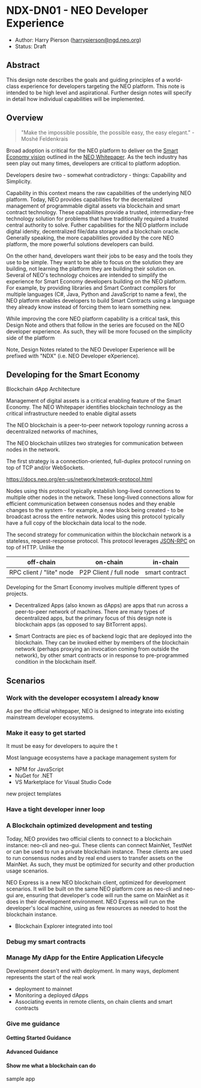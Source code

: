 <!-- markdownlint-enable -->
# NDX-DN01 - NEO Developer Experience

- Author: Harry Pierson (harrypierson@ngd.neo.org)
- Status: Draft

## Abstract

This design note describes the goals and guiding principles of a world-class
experience for developers targeting the NEO platform. This note is intended to
be high level and aspirational. Further design notes will specify in detail how
individual capabilities will be implemented.

## Overview

> "Make the impossible possible, the possible easy, the easy elegant." - Moshé Feldenkrais

Broad adoption is critical for the NEO platform to deliver on the
[Smart Economy vision](https://docs.neo.org/en-us/whitepaper.html#neo-design-goals-smart-economy)
outlined in the [NEO Whitepaper](https://docs.neo.org/en-us/whitepaper.html).
As the tech industry has seen play out many times, developers are critical to platform
adoption.

Developers desire two - somewhat contradictory - things: Capability and Simplicity.

Capability in this context means the raw capabilities of the underlying NEO platform.
Today, NEO provides capabilities for the decentalized management of programmable
digital assets via blockchain and smart contract technology. These capabiliites
provide a trusted, intermediary-free technology solution for problems that have
traditionally required a trusted central authority to solve. Futher capabilities
for the NEO platform include digital idenity, decentralized file/data storage and
a blockchain oracle. Generally speaking, the more capabilities provided by the core
NEO platform, the more powerful solutions developers can build.

On the other hand, developers want their jobs to be easy and the tools they use
to be simple. They want to be able to focus on the solution they are building, not
learning the platform they are building their solution on. Several of NEO's
technology choices are intended to simplify the experience for Smart Economy
developers building on the NEO platform. For example, by providing libraries and
Smart Contract compilers for multiple languages (C#, Java, Python and JavaScript
to name a few), the NEO platform enables developers to build Smart Contracts using
a language they already know instead of forcing them to learn something new.

While improving the core NEO platform capability is a critical task, this Design
Note and others that follow in the series are focused on the NEO developer experience.
As such, they will be more focused on the simplicity side of the platform 

Note, Design Notes related to the NEO Developer Experience will be prefixed with
"NDX" (i.e. NEO Developer eXperience).


## Developing for the Smart Economy

Blockchain dApp Architecture

Management of digital assets is a critical enabling feature of the Smart Economy.
The NEO Whitepaper identifies blockchain technology as the critical infrastructure
needed to enable digital assets

The NEO blockchain is a peer-to-peer network topology running across a
decentralized networks of machines, 

The NEO blockchain utilizes two strategies for communication between nodes in
the network. 



The first strategy is a connection-oriented, full-duplex protocol running on top
of TCP and/or WebSockets.


https://docs.neo.org/en-us/network/network-protocol.html

 Nodes using this protocol typically
establish long-lived connections to multiple other nodes in the network. These
long-lived connections allow for efficient communication between consensus nodes
and they enable changes to the system - for example, a new block being created -
to be broadcast across the entire network. Nodes using this protocol typically have
a full copy of the blockchain data local to the node. 

The second strategy for communication within the blockchain network is a stateless,
request-response protocol. This protocol leverages [JSON-RPC](https://www.jsonrpc.org/specification)
on top of HTTP. Unlike the 









| off-chain  | on-chain  | in-chain       |
| --         | --        | --             |
| RPC client / "lite" node | P2P Client / full node | smart contract |

Developing for the Smart Economy involves multiple different types of
projects.

- Decentralized Apps (also known as dApps) are apps that run across a
  peer-to-peer network of machines. There are many types of
  decentralized apps, but the primary focus of this design note is
  blockchain apps (as opposed to say BitTorrent apps).

- Smart Contracts are piec es of backend logic that are deployed into
  the blockchain. They can be invoked either by members of the
  blockchain network (perhaps proxying an invocation coming from
  outside the network), by other smart contracts or in response to
  pre-programmed condition in the blockchain itself.

## Scenarios

### Work with the developer ecosystem I already know

As per the official whitepaper, NEO is designed to integrate into existing
mainstream developer ecosystems. 

### Make it easy to get started

It must be easy for developers to aquire the t

Most language ecosystems have a package management system for 

* NPM for JavaScript
* NuGet for .NET
* VS Marketplace for Visual Studio Code


new project templates


### Have a tight developer inner loop

### A Blockchain optimized development and testing

Today, NEO provides two official clients to connect to a blockchain instance:
neo-cli and neo-gui. These clients can connect MainNet, TestNet or can
be used to run a private blockchain instance. These clients are used to
run consensus nodes and by real end users to transfer assets on the
MainNet. As such, they must be optimized for security and other
production usage scenarios.

NEO Express is a new NEO blockchain client, optimized for development
scenarios. It will be built on the same NEO platform core as neo-cli and
neo-gui are, ensuring that developer's code will run the same on MainNet
as it does in their development environment. NEO Express will run on the
developer's local machine, using as few resources as needed to host the
blockchain instance.

* Blockchain Explorer integrated into tool

### Debug my smart contracts

### Manage My dApp for the Entire Application Lifecycle

Development doesn't end with deployment. In many ways, deploment represents the start of the real work

* deployment to mainnet 
* Monitoring a deployed dApps
* Associating events in remote clients, on chain clients and smart contracts

### Give me guidance

#### Getting Started Guidance

#### Advanced Guidance

#### Show me what a blockchain can do

sample app














